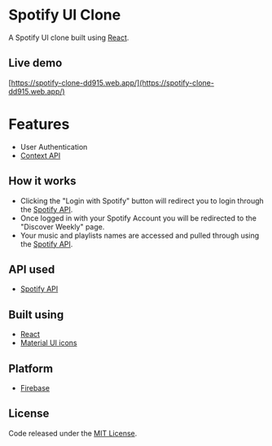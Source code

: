 # Spotify UI Clone
A Spotify UI clone built using [React](https://reactjs.org/).

## Live demo
[https://spotify-clone-dd915.web.app/](https://spotify-clone-dd915.web.app/)

# Features
- User Authentication
- [Context API](https://reactjs.org/docs/context.html)

## How it works
- Clicking the "Login with Spotify" button will redirect you to login through the [Spotify API](https://developer.spotify.com/documentation/web-api/).
- Once logged in with your Spotify Account you will be redirected to the "Discover Weekly" page.
- Your music and playlists  names are accessed and pulled through using the [Spotify API](https://developer.spotify.com/documentation/web-api/).

## API used
- [Spotify API](https://developer.spotify.com/documentation/web-api/)

## Built using
- [React](https://reactjs.org/)
- [Material UI icons](https://material-ui.com/)

## Platform
- [Firebase](https://firebase.google.com/)

## License
Code released under the [MIT License](https://github.com/Tushar-Indurjeeth/Spotify-Clone/blob/master/LICENSE).
